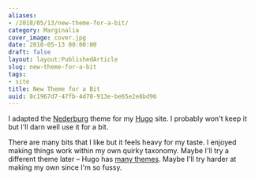 ```yaml
---
aliases:
- /2018/05/13/new-theme-for-a-bit/
category: Marginalia
cover_image: cover.jpg
date: 2018-05-13 00:00:00
draft: false
layout: layout:PublishedArticle
slug: new-theme-for-a-bit
tags:
- site
title: New Theme for a Bit
uuid: 8c1967d7-47fb-4d78-913e-be65e2e8bd96
---
```


I adapted the [Nederburg][] theme for my [Hugo][] site. I probably won't keep it but I'll darn well use it for a
bit.

[Nederburg]: https://github.com/appernetic/hugo-nederburg-theme
[Hugo]: https://gohugo.io

<!--more-->

There are many bits that I like but it feels heavy for my taste. I enjoyed making things work within my own
quirky taxonomy. Maybe I'll try a different theme later – Hugo has [many themes][]. Maybe I'll try harder at
making my own since I'm so fussy.

[many themes]: https://themes.gohugo.io/